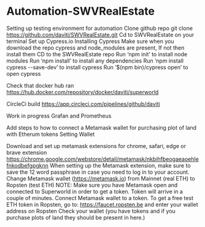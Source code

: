 # Automation-SWVRealEstate
Setting up testing environment for automation
Clone github repo
git clone  https://github.com/daviti/SWVRealEstate.git
Cd to SWVRealEstate on your terminal
Set up Cypress.io Installing Cypress
Make sure when you download the repo cypress and node_modules are present, If not then install them
CD to the SWVRealEstate repo
Run ‘npm init’ to install node modules
Run  ‘npm install’ to install any dependencies
Run ‘npm install cypress --save-dev’ to install cypress
Run  ‘$(npm bin)/cypress open’ to open cypress 

Check that docker hub ran 
https://hub.docker.com/repository/docker/daviti/superworld

CircleCi build https://app.circleci.com/pipelines/github/daviti

Work in progress 
Grafan and Prometheus 


Add steps to how to connect a Metamask wallet for purchasing plot of land with Etherum tokens
Setting Wallet

Download and set up metamask extensions for chrome, safari, edge or brave extension https://chrome.google.com/webstore/detail/metamask/nkbihfbeogaeaoehlefnkodbefgpgknn
When setting up the Metamask extension, make sure to save the 12 word passphrase in case you need to log in to your account.
Change  Metamask wallet (https://metamask.io) from Mainnet (real ETH) to Ropsten (test ETH) 
NOTE: Make sure you have Metamask open and connected to Superworld in order to get a token. Token will arrive in a couple of minutes.
Connect Metamask wallet to a token.
To get a free test ETH token  in Ropsten, go to: https://faucet.ropsten.be  and enter your wallet address on Ropsten
Check your wallet (you have tokens and if you purchase plots of land they should be present in here.)

